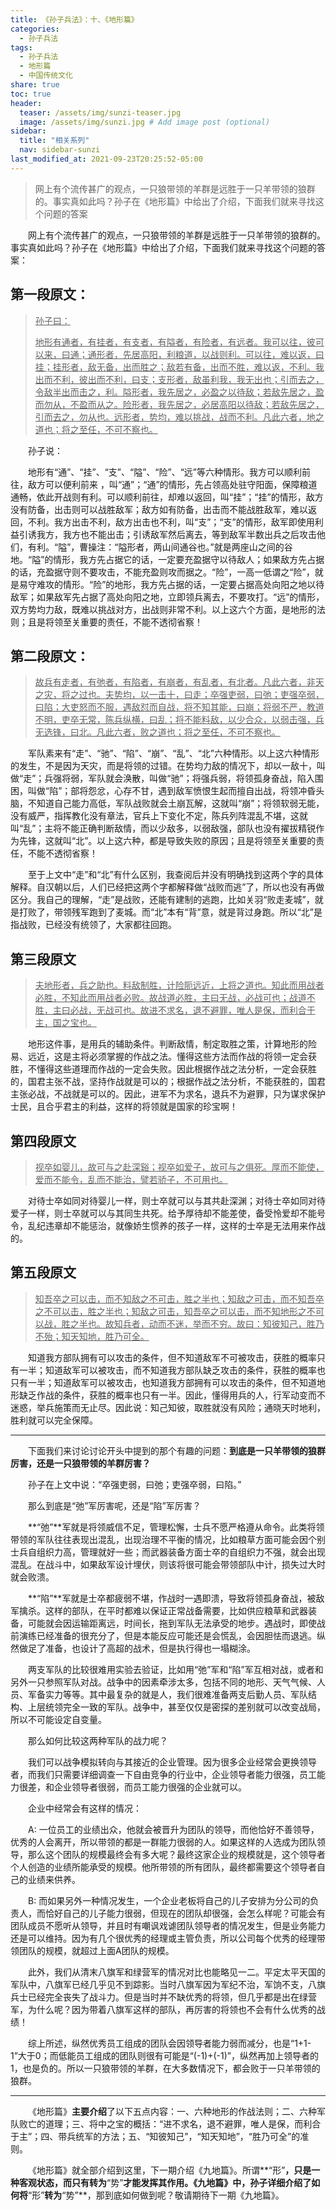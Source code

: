 ```yaml
---
title: 《孙子兵法》：十、《地形篇》
categories:
  - 孙子兵法
tags: 
  - 孙子兵法
  - 地形篇
  - 中国传统文化
share: true
toc: true
header:
  teaser: /assets/img/sunzi-teaser.jpg
  image: /assets/img/sunzi.jpg # Add image post (optional)
sidebar:
  title: "相关系列"
  nav: sidebar-sunzi
last_modified_at: 2021-09-23T20:25:52-05:00
---
```


>网上有个流传甚广的观点，一只狼带领的羊群是远胜于一只羊带领的狼群的。事实真如此吗？孙子在《地形篇》中给出了介绍，下面我们就来寻找这个问题的答案

&emsp;&emsp;网上有个流传甚广的观点，一只狼带领的羊群是远胜于一只羊带领的狼群的。事实真如此吗？孙子在《地形篇》中给出了介绍，下面我们就来寻找这个问题的答案：

## **第一段原文：**

> <u>孙子曰：</u>
>
> <u>地形有通者，有挂者，有支者，有隘者，有险者，有远者。我可以往，彼可以来，曰通；通形者，先居高阳，利粮道，以战则利。可以往，难以返，曰挂；挂形者，敌无备，出而胜之；敌若有备，出而不胜，难以返，不利。我出而不利，彼出而不利，曰支；支形者，敌虽利我，我无出也；引而去之，令敌半出而击之，利。隘形者，我先居之，必盈之以待敌；若敌先居之，盈而勿从，不盈而从之。险形者，我先居之，必居高阳以待敌；若敌先居之，引而去之，勿从也。远形者，势均，难以挑战，战而不利。凡此六者，地之道也；将之至任，不可不察也。</u>

&emsp;&emsp;孙子说：

&emsp;&emsp;地形有“通”、“挂”、“支”、“隘”、“险”、“远”等六种情形。我方可以顺利前往，敌方可以便利前来 ，叫“通”；“通”的情形，先占领高处驻守阳面，保障粮道通畅，依此开战则有利。可以顺利前往，却难以返回，叫“挂”；“挂”的情形，敌方没有防备，出击则可以战胜敌军；敌方如有防备，出击而不能战胜敌军，难以返回，不利。我方出击不利，敌方出击也不利，叫“支”；“支”的情形，敌军即使用利益引诱我方，我方也不能出击；引诱敌军然后离去，等到敌军半数出兵之后攻击他们，有利。“隘”，曹操注：“隘形者，两山间通谷也。”就是两座山之间的谷地。“隘”的情形，我方先占据它的话，一定要充盈据守以待敌人；如果敌方先占据的话，充盈据守则不要攻击，不能充盈则攻而据之。“险”，一高一低谓之“险”，就是易守难攻的情形。“险”的地形，我方先占据的话，一定要占据高处向阳之地以待敌军；如果敌军先占据了高处向阳之地，立即领兵离去，不要攻打。“远”的情形，双方势均力敌，既难以挑战对方，出战则非常不利。以上这六个方面，是地形的法则；且是将领至关重要的责任，不能不透彻省察！

## **第二段原文：**

> <u>故兵有走者，有弛者，有陷者，有崩者，有乱者，有北者。凡此六者，非天之灾，将之过也。夫势均，以一击十，曰走；卒强吏弱，曰弛；吏强卒弱，曰陷；大吏怒而不服，遇敌怼而自战，将不知其能，曰崩；将弱不严，教道不明，吏卒无常，陈兵纵横，曰乱；将不能料敌，以少合众，以弱击强，兵无选锋，曰北。凡此六者，败之道也；将之至任，不可不察也。</u>

&emsp;&emsp;军队素来有“走”、“驰”、“陷”、“崩”、“乱”、“北”六种情形。以上这六种情形的发生，不是因为天灾，而是将领的过错。在势均力敌的情况下，却以一敌十，叫做“走”；兵强将弱，军队就会涣散，叫做“驰”；将强兵弱，将领孤身奋战，陷入围困，叫做“陷”；部将怨忿，心存不甘，遇到敌军愤恨生起而擅自出战，将领冲昏头脑，不知道自己能力高低，军队战败就会土崩瓦解，这就叫“崩”；将领软弱无能，没有威严，指挥教化没有章法，官兵上下变化不定，陈兵列阵混乱不堪，这就叫“乱”；主将不能正确判断敌情，而以少敌多，以弱敌强，部队也没有擢拔精锐作为先锋，这就叫“北”。以上这六种，都是导致失败的原因；且是将领至关重要的责任，不能不透彻省察！

&emsp;&emsp;至于上文中“走”和“北”有什么区别，我查阅后并没有明确找到这两个字的具体解释。自汉朝以后，人们已经把这两个字都解释做“战败而逃”了，所以也没有再做区分。我自己的理解，“走”是战败，还能有建制的逃跑，比如关羽“败走麦城”，就是打败了，带领残军跑到了麦城。而“北”本有“背”意，就是背过身跑。所以“北”是指战败，已经没有统领了，大家都往回跑。

## **第三段原文**

> <u>夫地形者，兵之助也。料敌制胜，计险阨远近，上将之道也。知此而用战者必胜，不知此而用战者必败。故战道必胜，主曰无战，必战可也；战道不胜，主曰必战，无战可也。故进不求名，退不避罪，唯人是保，而利合于主，国之宝也。</u>

&emsp;&emsp;地形这件事，是用兵的辅助条件。判断敌情，制定取胜之策，计算地形的险易、远近，这是主将必须掌握的作战之法。懂得这些方法而作战的将领一定会获胜，不懂得这些道理而作战的一定会失败。因此根据作战之法分析，一定会获胜的，国君主张不战，坚持作战就是可以的；根据作战之法分析，不能获胜的，国君主张必战，不战就是可以的。因此，进军不为求名，退兵不为避罪，只为谋求保护士民，且合乎君主的利益，这样的将领就是国家的珍宝啊！

## **第四段原文**

> <u>视卒如婴儿，故可与之赴深谿；视卒如爱子，故可与之俱死。厚而不能使，爱而不能令，乱而不能治，譬若骄子，不可用也。</u>

&emsp;&emsp;对待士卒如同对待婴儿一样，则士卒就可以与其共赴深渊；对待士卒如同对待爱子一样，则士卒就可以与其同生共死。给予厚待却不能差使，备受怜爱却不能号令，乱纪违章却不能惩治，就像娇生惯养的孩子一样，这样的士卒是无法用来作战的。

## **第五段原文**

> <u>知吾卒之可以击，而不知敌之不可击，胜之半也；知敌之可击，而不知吾卒之不可以击，胜之半也；知敌之可击，知吾卒之可以击，而不知地形之不可以战，胜之半也。故知兵者，动而不迷，举而不穷。故曰：知彼知己，胜乃不殆；知天知地，胜乃可全。</u>

&emsp;&emsp;知道我方部队拥有可以攻击的条件，但不知道敌军不可被攻击，获胜的概率只有一半；知道敌军可以被攻击，而不知道我方部队缺乏攻击的条件，获胜的概率也只有一半；知道敌军可以被攻击，也知道我方部拥有可以攻击的条件，但不知道地形缺乏作战的条件，获胜的概率也只有一半。因此，懂得用兵的人，行军动变而不迷惑，举兵施策而无止尽。因此说：知己知彼，取胜就没有风险；通晓天时地利，胜利就可以完全保障。

---

&emsp;&emsp;下面我们来讨论讨论开头中提到的那个有趣的问题：**到底是一只羊带领的狼群厉害，还是一只狼带领的羊群厉害？**

&emsp;&emsp;孙子在上文中说：“卒强吏弱，曰弛；吏强卒弱，曰陷。”

&emsp;&emsp;那么到底是“弛”军厉害呢，还是“陷”军厉害？

&emsp;&emsp;**“弛”**军就是将领威信不足，管理松懈，士兵不愿严格遵从命令。此类将领带领的军队往往表现出混乱，出现治理不平衡的情况，比如粮草方面可能会因个别士兵自组织力高，管理就好一些；而武器装备方面士卒的自组织力不强，就会出现混乱。在战斗中，如果敌军设计埋伏，则该将很可能会带领部队中计，损失过大时就会败溃。

&emsp;&emsp;**“陷”**军就是士卒都疲弱不堪，作战时一遇即溃，导致将领孤身奋战，被敌军擒杀。这样的部队，在平时都难以保证正常战备需要，比如供应粮草和武器装备，可能就会因运输距离远，时间长，拖到军队无法承受的地步。遇战时，即使战前演练已经准备的很充分了，但是本能反应可能还是会慌乱，会因胆怯而退逃。纵然做足了准备，也设计了高超的战术，但是执行得也一塌糊涂。

&emsp;&emsp;两支军队的比较很难用实验去验证，比如用“弛”军和“陷”军互相对战，或者和另外一只参照军队对战。战争中的因素牵涉太多，包括不同的地形、天气气候、人员、军备实力等等。其中最复杂的就是人，我们很难准备两支后勤人员、军队结构、上层统领完全一致的军队。战争中，甚至仅仅是密探的差别就可以改变战局，所以不可能设定自变量。

&emsp;&emsp;那么如何比较这两种军队的战力呢？

&emsp;&emsp;我们可以战争模拟转向与其接近的企业管理。因为很多企业经常会更换领导者，而我们只需要详细调查一下自由竞争的行业中，企业领导者能力很强，员工能力很差，和企业领导者很弱，而员工能力很强的企业就可以。

&emsp;&emsp;企业中经常会有这样的情况：

&emsp;&emsp;A: 一位员工的业绩出众，他就会被晋升为团队的领导，而他恰好不善领导，优秀的人会离开，所以带领的都是一群能力很弱的人。如果这样的人选成为团队领导，那么这个团队的规模最终会有多大呢？最终这家企业的规模就是，这个领导者个人创造的业绩所能承受的规模。他所带领的所有团队，最终都需要这个领导者自己的业绩来供养。

&emsp;&emsp;B: 而如果另外一种情况发生，一个企业老板将自己的儿子安排为分公司的负责人，而恰好自己的儿子能力很弱，但现在的团队却很强，会怎么样呢？可能会有团队成员不愿听从领导，并且时有嘲讽戏谑团队领导者的情况发生，但是业务能力还是可以维持。因为有几个很优秀的经理或主管负责，所以公司每个优秀的经理带领团队的规模，就超过上面A团队的规模。

&emsp;&emsp;此外，我们从清末八旗军和绿营军的情况对比也能略见一二。平定太平天国的军队中，八旗军已经几乎见不到踪影。当时八旗军因为军纪不治，军饷不支，八旗兵士已经完全丧失了战斗力。但是当时并不缺优秀的将领，但几乎都是出在绿营军，为什么呢？因为带着八旗军这样的部队，再厉害的将领也不会有什么优秀的战绩！

&emsp;&emsp;综上所述，纵然优秀员工组成的团队会因领导者能力弱而减分，也是“1+1-1”大于0；而低能员工组成的团队则很有可能是“(-1)+(-1)”，纵然再加上领导者的1，也是负的。所以一只狼带领的羊群，在大多数情况下，都会败于一只羊带领的狼群。

---

&emsp;&emsp;《地形篇》**主要介绍**了以下五点内容：一、六种地形的作战法则；二、六种军队败亡的道理；三、将中之宝的概括：“进不求名，退不避罪，唯人是保，而利合于主”；四、带兵统军的方法；五、“知彼知己”，“知天知地”，“胜乃可全”的准则。

&emsp;&emsp;《地形篇》就全部介绍到这里，下一期介绍《九地篇》。所谓**“形”**，只是一种客观状态，而只有转为**“势”**才能发挥其作用。《九地篇》中，孙子详细介绍了如何将**“形”**转为**“势”**，那到底如何做到呢？敬请期待下一期《九地篇》。